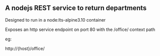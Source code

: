 ## A nodejs REST service to return departments

Designed to run in a node:lts-alpine3.10 container

Exposes an http service endpoint on port 80 with the /office/ context path

eg:

http://{host}/office/